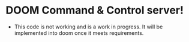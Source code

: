 # DOOM Command & Control server!
- This code is not working and is a work in progress. It will be implemented into doom once it meets requirements.
